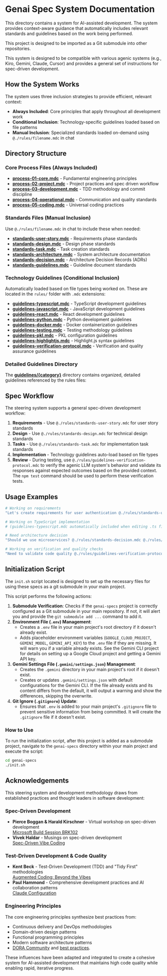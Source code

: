 # Genai Spec System Documentation

This directory contains a system for AI-assisted development. The system provides context-aware guidance that automatically includes relevant standards and guidelines based on the work being performed.

This project is designed to be imported as a Git submodule into other repositories.

This system is designed to be compatible with various agenic systems (e.g., Kiro, Gemini, Claude, Cursor) and provides a general set of instructions for spec-driven development.

## How the System Works

The system uses three inclusion strategies to provide efficient, relevant context:

- **Always Included**: Core principles that apply throughout all development work
- **Conditional Inclusion**: Technology-specific guidelines loaded based on file patterns
- **Manual Inclusion**: Specialized standards loaded on-demand using `@./rules/filename.mdc` in chat

## Directory Structure

### Core Process Files (Always Included)

- [**process-01-core.mdc**](rules/process-01-core.mdc) - Fundamental engineering principles
- [**process-02-project.mdc**](rules/process-02-project.mdc) - Project practices and spec driven workflow
- [**process-03-development.mdc**](rules/process-03-development.mdc) - TDD methodology and commit discipline  
- [**process-04-operational.mdc**](rules/process-04-operational.mdc) - Communication and quality standards
- [**process-05-coding.mdc**](rules/process-05-coding.mdc) - Universal coding practices

### Standards Files (Manual Inclusion)

Use `@./rules/filename.mdc` in chat to include these when needed:

- [**standards-user-story.mdc**](rules/standards-user-story.mdc) - Requirements phase standards
- [**standards-design.mdc**](rules/standards-design.mdc) - Design phase standards  
- [**standards-task.mdc**](rules/standards-task.mdc) - Task creation standards
- [**standards-architecture.mdc**](rules/standards-architecture.mdc) - System architecture documentation
- [**standards-decision.mdc**](rules/standards-decision.mdc) - Architecture Decision Records (ADRs)
- [**standards-guidelines.mdc**](rules/standards-guidelines.mdc) - Guideline document standards

### Technology Guidelines (Conditional Inclusion)

Automatically loaded based on file types being worked on. These are located in the `rules/` folder with `.mdc` extensions:

- [**guidelines-typescript.mdc**](rules/guidelines-typescript.mdc) - TypeScript development guidelines
- [**guidelines-javascript.mdc**](rules/guidelines-javascript.mdc) - JavaScript development guidelines
- [**guidelines-react.mdc**](rules/guidelines-react.mdc) - React development guidelines
- [**guidelines-python.mdc**](rules/guidelines-python.mdc) - Python development guidelines
- [**guidelines-docker.mdc**](rules/guidelines-docker.mdc) - Docker containerization guidelines
- [**guidelines-testing.mdc**](rules/guidelines-testing.mdc) - Testing methodology guidelines
- [**guidelines-pkl.mdc**](rules/guidelines-pkl.mdc) - PKL configuration guidelines
- [**guidelines-highlightjs.mdc**](rules/guidelines-highlightjs.mdc) - Highlight.js syntax guidelines
- [**guidelines-verification-protocol.mdc**](rules/guidelines-verification-protocol.mdc) - Verification and quality assurance guidelines

### Detailed Guidelines Directory

The [**guidelines/{category}**](guidelines/) directory contains organized, detailed guidelines referenced by the rules files:

## Spec Workflow

The steering system supports a general spec-driven development workflow:

1. **Requirements** - Use `@./rules/standards-user-story.mdc` for user story standards
2. **Design** - Use `@./rules/standards-design.mdc` for technical design standards
3. **Tasks** - Use `@./rules/standards-task.mdc` for implementation task standards
4. **Implementation** - Technology guidelines auto-load based on file types
5. **Review** - During testing, use `@./rules/guidelines-verification-protocol.mdc` to verify the agenic LLM system's behavior and validate its responses against expected outcomes based on the provided context. The `npm test` command should be used to perform these verification tests.

## Usage Examples

```bash
# Working on requirements
"Let's create requirements for user authentication @./rules/standards-user-story.mdc"

# Working on TypeScript implementation  
# (guidelines-typescript.mdc automatically included when editing .ts files)

# Need architecture decision
"Should we use microservices? @./rules/standards-decision.mdc @./rules/standards-architecture.mdc"

# Working on verification and quality checks
"Need to validate code quality @./rules/guidelines-verification-protocol.mdc"
```

## Initialization Script

The `init.sh` script located is designed to set up the necessary files for using these specs as a git submodule in your main project.

This script performs the following actions:

1. **Submodule Verification**: Checks if the `genai-specs` project is correctly configured as a Git submodule in your main repository. If not, it will alert you and provide the `git submodule add ...` command to add it.
2. **Environment File (`.env`) Management**:
    - Creates a `.env` file in your main project's root directory if it doesn't already exist.
    - Adds placeholder environment variables (`GOOGLE_CLOUD_PROJECT`, `GEMINI_MODEL`, `GEMINI_API_KEY`) to the `.env` file if they are missing. It will warn you if a variable already exists. See the Gemini CLI project for details on setting up a Google Cloud project and getting a Gemini API key.
3. **Gemini Settings File (`.gemini/settings.json`) Management**:
    - Creates the `.gemini` directory in your main project's root if it doesn't exist.
    - Creates or updates `.gemini/settings.json` with default configurations for the Gemini CLI. If the file already exists and its content differs from the default, it will output a warning and show the differences, skipping the overwrite.
4. **Git Ignore (`.gitignore`) Update**:
    - Ensures that `.env` is added to your main project's `.gitignore` file to prevent sensitive information from being committed. It will create the `.gitignore` file if it doesn't exist.

### How to Use

To run the initialization script, after this project is added as a submodule project, navigate to the `genai-specs` directory within your main project and execute the script:

```bash
cd genai-specs
./init.sh
```

## Acknowledgements

This steering system and development methodology draws from established practices and thought leaders in software development:

### Spec-Driven Development

- **Pierce Boggan & Harald Kirschner** - Virtual workshop on spec-driven development  
  [Microsoft Build Session BRK102](https://build.microsoft.com/en-US/sessions/BRK102)
- **Vivek Haldar** - Musings on spec-driven development  
[Spec-Driven Vibe Coding](https://vivekhaldar.com/articles/spec-driven-vibe-coding/)

### Test-Driven Development & Code Quality

- **Kent Beck** - Test-Driven Development (TDD) and "Tidy First" methodologies  
  [Augmented Coding: Beyond the Vibes](https://tidyfirst.substack.com/p/augmented-coding-beyond-the-vibes?open=false#§appendix-system-prompt)
- **Paul Hammond** - Comprehensive development practices and AI collaboration patterns  
  [Claude Configuration](https://github.com/citypaul/.dotfiles/blob/main/claude/.claude/CLAUDE.md)

### Engineering Principles

The core engineering principles synthesize best practices from:

- Continuous delivery and DevOps methodologies
- Domain-driven design patterns
- Functional programming principles
- Modern software architecture patterns
- [DORA Community](https://dora.community/) and [best practices](https://dora.dev/guides/).

These influences have been adapted and integrated to create a cohesive system for AI-assisted development that maintains high code quality while enabling rapid, iterative progress.
